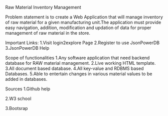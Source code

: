 Raw Material Inventory Management

Problem statement is to create a Web Application that will manage inventory of raw material for a given manufacturing unit.The application must provide easy navigation, addition, modification and updation of data for proper management of raw material in the store. 

Important Links:
1.Visit login2explore Page
2.Register to use JsonPowerDB
3.JsonPowerDB Help

Scope of functionalities
1.Any software application that need backend database for RAW material management.
2.Live working HTML template.
3.All document based database.
4.All key-value and RDBMS based Databases.
5.Able to entertain changes in various material values to be added in databases.

Sources
1.Github help

2.W3 school

3.Bootsrap
